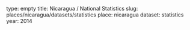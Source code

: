 type: empty
title: Nicaragua / National Statistics
slug: places/nicaragua/datasets/statistics
place: nicaragua
dataset: statistics
year: 2014
